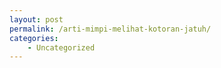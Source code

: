 ```yaml
---
layout: post
permalink: /arti-mimpi-melihat-kotoran-jatuh/
categories:
    - Uncategorized
---
```


